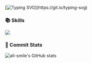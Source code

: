 [![Typing SVG](https://readme-typing-svg.demolab.com?font=Fira+Code&pause=1000&width=435&lines=Hello%2C+this+is+leeeezp's+Github.)](https://git.io/typing-svg)


<!--
**leeeezp/leeeezp** is a ✨ _special_ ✨ repository because its `README.md` (this file) appears on your GitHub profile.

Here are some ideas to get you started:
- 🌱 I’m currently learning in USTC
- 🔭 I’m currently working on ...
- 🌱 I’m currently learning ...
- 👯 I’m looking to collaborate on ...
- 🤔 I’m looking for help with ...
- 💬 Ask me about ...
- 📫 How to reach me: ...
- 😄 Pronouns: ...
- ⚡ Fun fact: ...
-->

### 📚 Skills

<img src="https://skillicons.dev/icons?i=golang,cpp,python,docker,git" /><br>

### 🦁 Commit Stats

![all-smile's GitHub stats](https://github-readme-stats.vercel.app/api?username=leeeezp&show_icons=true&theme=github_dark)

